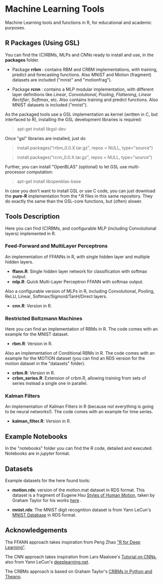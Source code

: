 # Machine Learning Tools

Machine Learning tools and functions in R, for educational and academic purposes.

## R Packages (Using GSL)

You can find the (C)RBMs, MLPs and CNNs ready to install and use, in the **packages** folder.

* Package **rrbm** : contains RBM and CRBM implementations, with training, predict and forecasting functions. Also MNIST and Motion (fragment) datasets are included ("mnist" and "motionfrag").

* Package **rcnn** : contains a MLP modular implementation, with different layer definitions like *Linear*, *Convolutional*, *Pooling*, *Flattening*, *Linear Rectifier*, *Softmax*, etc. Also contains training and predict functions. Also MNIST datasets is included ("mnist").

As the packaged tools use a GSL implementation as kernel (written in C, but interfaced to R), installing the GSL development libraries is required:

> apt-get install libgsl-dev

Once "gsl" libraries are installed, just do

> install.packages("rrbm_0.0.X.tar.gz", repos = NULL, type="source")

> install.packages("rcnn_0.0.X.tar.gz", repos = NULL, type="source")

Further, you can install "OpenBLAS" (optional) to let GSL use multi-processor computation:

> apt-get install libopenblas-base

In case you don't want to install GSL or use C code, you can just download the **pure-R** implementation from the *.R files in this same repository. They do exactly the same than the GSL-core functions, but (often) slower.


## Tools Description

Here you can find (C)RBMs, and configurable MLP (including Convolutional layers) implemented in R.

### Feed-Forward and MultiLayer Perceptrons

An implementation of FFANNs in R, with single hidden layer and multiple hidden layers.

* **ffann.R**: Single hidden layer network for classification with softmax output.
* **mlp.R**: Quick Multi-Layer Perceptron FFANN with softmax output.

Also a configurable version of MLPs in R, including Convolutional, Pooling, ReLU, Linear, Softmax/Sigmoid/TanH/Direct layers.

* **cnn.R**: Version in R.

### Restricted Boltzmann Machines

Here you can find an implementation of RBMs in R. The code comes with an example for the MNIST dataset.

* **rbm.R**: Version in R.

Also an implementation of Conditional RBMs in R. The code comes with an example for the MOTION dataset (you can find an RDS version for the motion dataset in the "datasets" folder).

* **crbm.R**: Version in R.
* **crbm_series.R**: Extension of crbm.R, allowing training from sets of series instead a single one in parallel.

### Kalman Filters

An implementation of Kalman Filters in R (because not everything is going to be neural networks!). The code comes with an example for time series.

* **kalman_filter.R**: Version in R.

## Example Notebooks

In the "notebooks" folder you can find the R code, detailed and executed. Notebooks are in _jupyter_ format.


## Datasets

Example datasets for the here found tools:

* **motion.rds**: version of the motion.mat dataset in RDS format. This dataset is a fragment of Eugene Hsu [Styles of Human Motion](http://people.csail.mit.edu/ehsu/work/sig05stf/), taken by Graham Taylor for his works [here](http://www.uoguelph.ca/~gwtaylor/publications/nips2006mhmublv/motion.mat) .

* **mnist.rds**: The MNIST digit recognition dataset is from Yann LeCun's [MNIST Database](http://yann.lecun.com/exdb/mnist/) in RDS format.

## Acknowledgements

The FFANN approach takes inspiration from Peng Zhao ["R for Deep Learning"](http://www.parallelr.com/r-deep-neural-network-from-scratch).

The CNN approach takes inspiration from Lars Maaloee's [Tutorial on CNNs](https://github.com/davidbp/day2-Conv), also from Yann LeCun's [deeplearning.net](http://deeplearning.net/tutorial/lenet.html).

The CRBMs approach is based on Graham Taylor's [CRBMs in Python and Theano](https://gist.github.com/gwtaylor/2505670).

